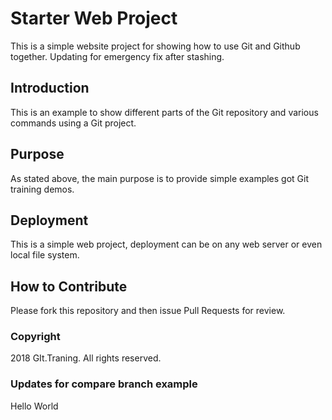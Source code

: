 # Starter Web Project

This is a simple website project for showing how to use Git and Github together. Updating for emergency fix after stashing.

## Introduction

This is an example to show different parts of the Git repository and various commands using a Git project.

## Purpose

As stated above, the main purpose is to provide simple examples got Git training demos.

## Deployment

This is a simple web project, deployment can be on any web server or even local file system.

## How to Contribute

Please fork this repository and then issue Pull Requests for review.

### Copyright

2018 GIt.Traning. All rights reserved.

### Updates for compare branch example

Hello World
